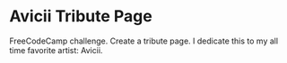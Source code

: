 # Avicii Tribute Page
FreeCodeCamp challenge. Create a tribute page. I dedicate this to my all time favorite artist: Avicii.
